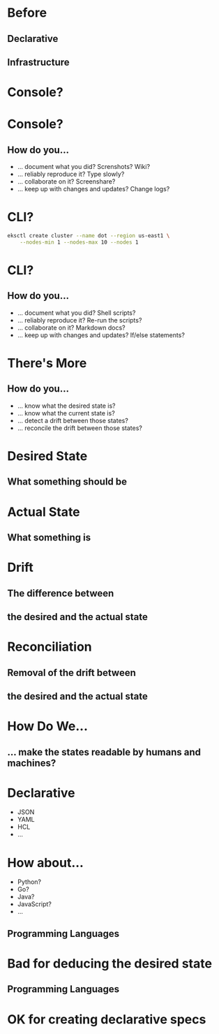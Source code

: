 # Before
## Declarative
## Infrastructure


# Console?


# Console?

## How do you...

* ... document what you did? Screnshots? Wiki?
* ... reliably reproduce it? Type slowly?
* ... collaborate on it? Screenshare?
* ... keep up with changes and updates? Change logs?


# CLI?

```bash
eksctl create cluster --name dot --region us-east1 \
    --nodes-min 1 --nodes-max 10 --nodes 1
```


# CLI?

## How do you...

* ... document what you did? Shell scripts?
* ... reliably reproduce it? Re-run the scripts?
* ... collaborate on it? Markdown docs?
* ... keep up with changes and updates? If/else statements?


# There's More

## How do you...

* ... know what the desired state is?
* ... know what the current state is?
* ... detect a drift between those states?
* ... reconcile the drift between those states?


# Desired State

## What something should be


# Actual State

## What something is


# Drift

## The difference between
## the desired and the actual state


# Reconciliation

## Removal of the drift between
## the desired and the actual state


# How Do We...

## ... make the states readable by humans and machines?


# Declarative

* JSON
* YAML
* HCL
* ...


# How about...

* Python?
* Go?
* Java?
* JavaScript?
* ...


## Programming Languages

# Bad for deducing the desired state


## Programming Languages

# OK for creating declarative specs
